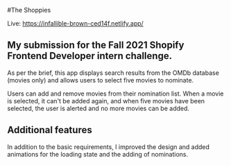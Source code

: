 #The Shoppies

Live: https://infallible-brown-ced14f.netlify.app/

## My submission for the Fall 2021 Shopify Frontend Developer intern challenge.

As per the brief, this app displays search results from the OMDb database (movies only) and allows users to select five movies to nominate.

Users can add and remove movies from their nomination list. When a movie is selected, it can't be added again, and when five movies have been selected, the user is alerted and no more movies can be added.

## Additional features

In addition to the basic requirements, I improved the design and added animations for the loading state and the adding of nominations.
